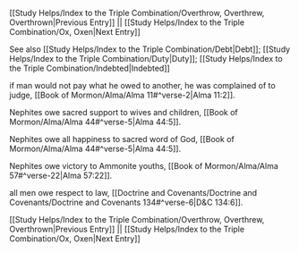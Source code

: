 [[Study Helps/Index to the Triple Combination/Overthrow, Overthrew, Overthrown|Previous Entry]]  ||  [[Study Helps/Index to the Triple Combination/Ox, Oxen|Next Entry]]

 See also [[Study Helps/Index to the Triple Combination/Debt|Debt]]; [[Study Helps/Index to the Triple Combination/Duty|Duty]]; [[Study Helps/Index to the Triple Combination/Indebted|Indebted]]

 if man would not pay what he owed to another, he was complained of to judge, [[Book of Mormon/Alma/Alma 11#^verse-2|Alma 11:2]].

 Nephites owe sacred support to wives and children, [[Book of Mormon/Alma/Alma 44#^verse-5|Alma 44:5]].

 Nephites owe all happiness to sacred word of God, [[Book of Mormon/Alma/Alma 44#^verse-5|Alma 44:5]].

 Nephites owe victory to Ammonite youths, [[Book of Mormon/Alma/Alma 57#^verse-22|Alma 57:22]].

 all men owe respect to law, [[Doctrine and Covenants/Doctrine and Covenants/Doctrine and Covenants 134#^verse-6|D&C 134:6]].

[[Study Helps/Index to the Triple Combination/Overthrow, Overthrew, Overthrown|Previous Entry]]  ||  [[Study Helps/Index to the Triple Combination/Ox, Oxen|Next Entry]]